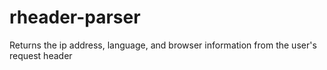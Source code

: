 # rheader-parser
Returns the ip address, language, and browser information from the user's request header
